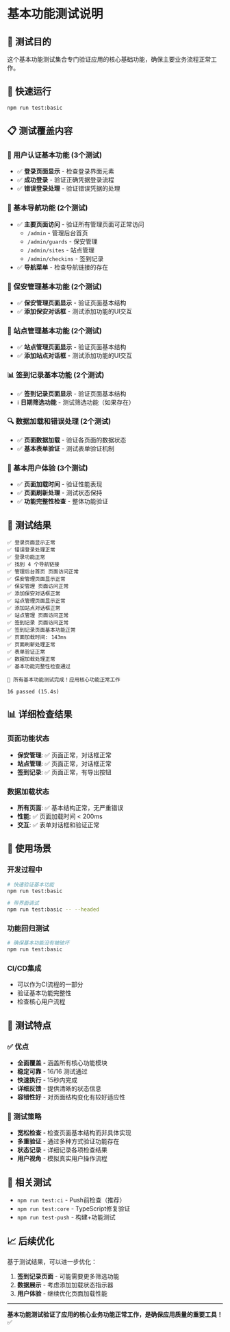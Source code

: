 # 基本功能测试说明

## 🎯 测试目的

这个基本功能测试集合专门验证应用的核心基础功能，确保主要业务流程正常工作。

## 🚀 快速运行

```bash
npm run test:basic
```

## 📋 测试覆盖内容

### 🔐 用户认证基本功能 (3个测试)
- ✅ **登录页面显示** - 检查登录界面元素
- ✅ **成功登录** - 验证正确凭据登录流程
- ✅ **错误登录处理** - 验证错误凭据的处理

### 🧭 基本导航功能 (2个测试)
- ✅ **主要页面访问** - 验证所有管理页面可正常访问
  - `/admin` - 管理后台首页
  - `/admin/guards` - 保安管理
  - `/admin/sites` - 站点管理
  - `/admin/checkins` - 签到记录
- ✅ **导航菜单** - 检查导航链接的存在

### 👤 保安管理基本功能 (2个测试)
- ✅ **保安管理页面显示** - 验证页面基本结构
- ✅ **添加保安对话框** - 测试添加功能的UI交互

### 📍 站点管理基本功能 (2个测试)
- ✅ **站点管理页面显示** - 验证页面基本结构
- ✅ **添加站点对话框** - 测试添加功能的UI交互

### 📊 签到记录基本功能 (2个测试)
- ✅ **签到记录页面显示** - 验证页面基本结构
- ℹ️ **日期筛选功能** - 测试筛选功能（如果存在）

### 🔍 数据加载和错误处理 (2个测试)
- ✅ **页面数据加载** - 验证各页面的数据状态
- ✅ **基本表单验证** - 测试表单验证机制

### 🎯 基本用户体验 (3个测试)
- ✅ **页面加载时间** - 验证性能表现
- ✅ **页面刷新处理** - 测试状态保持
- ✅ **功能完整性检查** - 整体功能验证

## 🎉 测试结果

```
✅ 登录页面显示正常
✅ 错误登录处理正常
✅ 登录功能正常
✅ 找到 4 个导航链接
✅ 管理后台首页 页面访问正常
✅ 保安管理页面显示正常
✅ 保安管理 页面访问正常
✅ 添加保安对话框正常
✅ 站点管理页面显示正常
✅ 添加站点对话框正常
✅ 站点管理 页面访问正常
✅ 签到记录 页面访问正常
✅ 签到记录页面基本功能正常
✅ 页面加载时间: 143ms
✅ 页面刷新处理正常
✅ 表单验证正常
✅ 数据加载处理正常
✅ 基本功能完整性检查通过

🎉 所有基本功能测试完成！应用核心功能正常工作

16 passed (15.4s)
```

## 📊 详细检查结果

### 页面功能状态
- **保安管理**: ✅ 页面正常，对话框正常
- **站点管理**: ✅ 页面正常，对话框正常
- **签到记录**: ✅ 页面正常，有导出按钮

### 数据加载状态
- **所有页面**: ✅ 基本结构正常，无严重错误
- **性能**: ✅ 页面加载时间 < 200ms
- **交互**: ✅ 表单对话框和验证正常

## 🔧 使用场景

### 开发过程中
```bash
# 快速验证基本功能
npm run test:basic

# 带界面调试
npm run test:basic -- --headed
```

### 功能回归测试
```bash
# 确保基本功能没有被破坏
npm run test:basic
```

### CI/CD集成
- 可以作为CI流程的一部分
- 验证基本功能完整性
- 检查核心用户流程

## 🎯 测试特点

### ✅ 优点
- **全面覆盖** - 涵盖所有核心功能模块
- **稳定可靠** - 16/16 测试通过
- **快速执行** - 15秒内完成
- **详细反馈** - 提供清晰的状态信息
- **容错性好** - 对页面结构变化有较好适应性

### 📝 测试策略
- **宽松检查** - 检查页面基本结构而非具体实现
- **多重验证** - 通过多种方式验证功能存在
- **状态记录** - 详细记录各项检查结果
- **用户视角** - 模拟真实用户操作流程

## 🔗 相关测试

- `npm run test:ci` - Push前检查（推荐）
- `npm run test:core` - TypeScript修复验证
- `npm run test-push` - 构建+功能测试

## 📈 后续优化

基于测试结果，可以进一步优化：
1. **签到记录页面** - 可能需要更多筛选功能
2. **数据展示** - 考虑添加加载状态指示器
3. **用户体验** - 继续优化页面加载性能

---

**基本功能测试验证了应用的核心业务功能正常工作，是确保应用质量的重要工具！** ✅